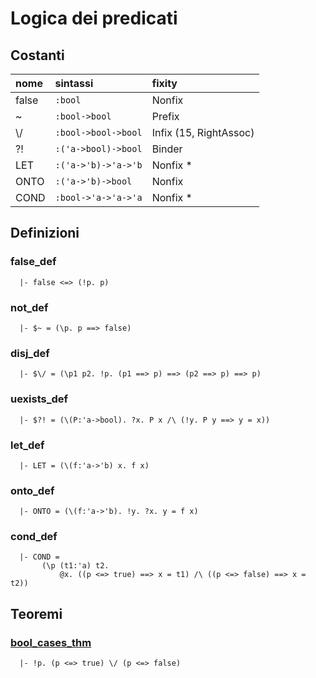 # Logica dei predicati

## Costanti

| nome|sintassi|fixity
| :--- | :--- | :--- |
| false            |`:bool`                         |Nonfix
| ~                |`:bool->bool`                   |Prefix
| \\/               |`:bool->bool->bool`             |Infix (15, RightAssoc)
| ?!               |`:('a->bool)->bool`             |Binder
| LET              |`:('a->'b)->'a->'b`             |Nonfix *
| ONTO             |`:('a->'b)->bool`               |Nonfix
| COND             |`:bool->'a->'a->'a`             |Nonfix *

## Definizioni

### false_def
      |- false <=> (!p. p)

### not_def
      |- $~ = (\p. p ==> false)

### disj_def
      |- $\/ = (\p1 p2. !p. (p1 ==> p) ==> (p2 ==> p) ==> p)

### uexists_def
      |- $?! = (\(P:'a->bool). ?x. P x /\ (!y. P y ==> y = x))

### let_def
      |- LET = (\(f:'a->'b) x. f x)

### onto_def
      |- ONTO = (\(f:'a->'b). !y. ?x. y = f x)

### cond_def
      |- COND =
           (\p (t1:'a) t2.
               @x. ((p <=> true) ==> x = t1) /\ ((p <=> false) ==> x = t2))

## Teoremi

### [bool_cases_thm](./Teoremi/Predicati/bool_cases_thm.ipynb)
      |- !p. (p <=> true) \/ (p <=> false)